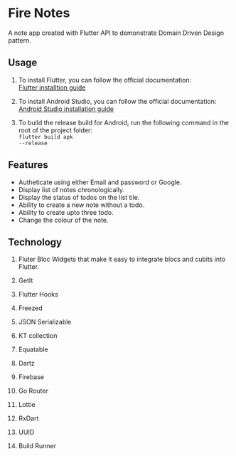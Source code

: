 # Fire Notes<br>

<p>A note app created with Flutter API to demonstrate Domain Driven Design pattern.<p>

## Usage

1. To install Flutter, you can follow the official documentation:<br>
[Flutter installtion guide](https://docs.flutter.dev/get-started/install)

2. To install Android Studio, you can follow the official documentation: <br>
[Android Studio installation guide](https://developer.android.com/studio/install)

3. To build the release build for Android, run the following command in the root of the project folder:<br>
<code>flutter build apk --release</code>

## Features

- Autheticate using either Email and password or Google.
- Display list of notes chronologically.
- Display the status of todos on the list tile.
- Ability to create a new note without a todo.
- Ability to create upto three todo.
- Change the colour of the note.

## Technology

1. Fluter Bloc
    Widgets that make it easy to integrate blocs and cubits into Flutter.

2. GetIt
3. Flutter Hooks
4. Freezed
5. JSON Serializable
6. KT collection
7. Equatable
8. Dartz
9. Firebase
10. Go Router
11. Lottie
12. RxDart
13. UUID
14. Build Runner
